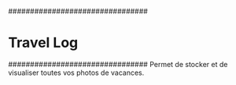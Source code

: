 ################################
#           Travel Log         #
################################
Permet de stocker et de visualiser toutes vos photos de vacances.
